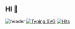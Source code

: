 ## HI 👋

<!--
**kwonjim/kwonjim** is a ✨ _special_ ✨ repository because its `README.md` (this file) appears on your GitHub profile.

Here are some ideas to get you started:

- 🔭 I’m currently working on ...
- 🌱 I’m currently learning ...PM&DESIGN
- 👯 I’m looking to collaborate on ...
- 🤔 I’m looking for help with ...
- 💬 Ask me about ...
- 📫 How to reach me: ...
- 😄 Pronouns: ...
- ⚡ Fun fact: ...
-->
![header](https://capsule-render.vercel.app/api?type=waving&color=EEC0C3&height=300&section=header&text=안녕하세요%20ミ★&fontSize=30)
[![Typing SVG](https://readme-typing-svg.demolab.com?font=Handjet&weight=500&size=30&pause=1000&color=24b6a8&lines=Welcome+to+jimin's+GitHub)](https://git.io/typing-svg)
[![Hits](https://hits.seeyoufarm.com/api/count/incr/badge.svg?url=https%3A%2F%2Fgithub.com%2Fgjbae1212%2Fhit-counter)](https://hits.seeyoufarm.com)                    
